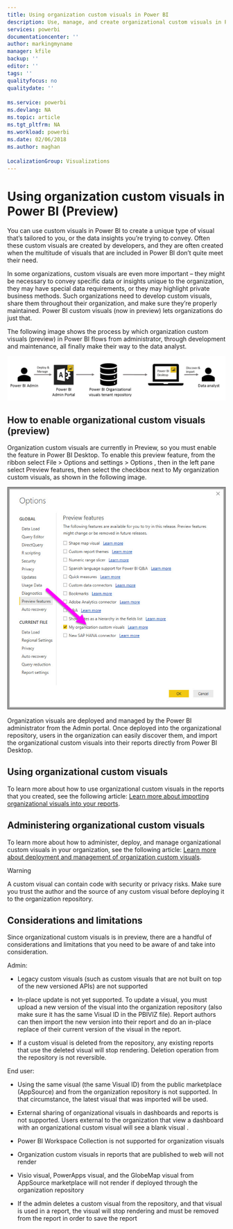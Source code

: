 ```yaml
---
title: Using organization custom visuals in Power BI
description: Use, manage, and create organizational custom visuals in Power BI
services: powerbi
documentationcenter: ''
author: markingmyname
manager: kfile
backup: ''
editor: ''
tags: ''
qualityfocus: no
qualitydate: ''

ms.service: powerbi
ms.devlang: NA
ms.topic: article
ms.tgt_pltfrm: NA
ms.workload: powerbi
ms.date: 02/06/2018
ms.author: maghan

LocalizationGroup: Visualizations
---
```

# Using organization custom visuals in Power BI (Preview)

You can use custom visuals in Power BI to create a unique type of visual that’s tailored to you, or the data insights you’re trying to convey. Often these custom visuals are created by developers, and they are often created when the multitude of visuals that are included in Power BI don’t quite meet their need. 

In some organizations, custom visuals are even more important – they might be necessary to convey specific data or insights unique to the organization, they may have special data requirements, or they may highlight private business methods. Such organizations need to develop custom visuals, share them throughout their organization, and make sure they’re properly maintained. Power BI custom visuals (now in preview) lets organizations do just that. 

The following image shows the process by which organization custom visuals (preview) in Power BI flows from administrator, through development and maintenance, all finally make their way to the data analyst.

![](media/power-bi-custom-visuals-organizational/custom-visual-org-01.jpg)

## How to enable organizational custom visuals (preview)

Organization custom visuals are currently in Preview, so you must enable the feature in Power BI Desktop. To enable this preview feature, from the ribbon select File > Options and settings > Options , then in the left pane select Preview features, then select the checkbox next to My organization custom visuals, as shown in the following image.

![](media/power-bi-custom-visuals-organizational/custom-visual-org-02.jpg)

Organization visuals are deployed and managed by the Power BI administrator from the Admin portal. Once deployed into the organizational repository, users in the organization can easily discover them, and import the organizational custom visuals into their reports directly from Power BI Desktop.

## Using organizational custom visuals

To learn more about how to use organizational custom visuals in the reports that you created, see the following article: [Learn more about importing organizational visuals into your reports](power-bi-custom-visuals.md).
 
## Administering organizational custom visuals

To learn more about how to administer, deploy, and manage organizational custom visuals in your organization, see the following article: [Learn more about deployment and management of organization custom visuals](https://go.microsoft.com/fwlink/?linkid=866790).

> [!WARNING]
> A custom visual can contain code with security or privacy risks. Make sure you trust the author and the source of any custom visual before deploying it to the organization repository. 
> 

## Considerations and limitations
 
Since organizational custom visuals is in preview, there are a handful of considerations and limitations that you need to be aware of and take into consideration.
 
Admin:

* Legacy custom visuals (such as custom visuals that are not built on top of the new versioned APIs) are not supported

* In-place update is not yet supported. To update a visual, you must upload a new version of the visual into the organization repository (also make sure it has the same Visual ID in the PBIVIZ file). Report authors can then import the new version into their report and do an in-place replace of their current version of the visual in the report.

* If a custom visual is deleted from the repository, any existing reports that use the deleted visual will stop rendering. Deletion operation from the repository is not reversible.
 
End user:

* Using the same visual (the same Visual ID) from the public marketplace (AppSource) and from the organization repository is not supported. In that circumstance, the latest visual that was imported will be used.

* External sharing of organizational visuals in dashboards and reports is not supported. Users external to the organization that view a dashboard with an organizational custom visual will see a blank visual . 

* Power BI Workspace Collection is not supported for organization visuals

* Organization custom visuals in reports that are published to web will not render

* Visio visual, PowerApps visual, and the GlobeMap visual from AppSource marketplace will not render if deployed through the organization repository

* If the admin deletes a custom visual from the repository, and that visual is used in a report, the visual will stop rendering and must be removed from the report in order to save the report